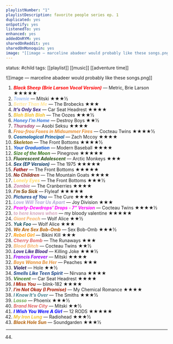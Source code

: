 ```yaml
---
playlistNumber: "1"
playlistDescription: favorite people series ep. 1
duplicated: yes
onSpotify: yes
listenedTo: yes
enhanced: yes
addedOnRYM: yes
sharedOnReddit: yes
sharedOnMonoquin: yes
image: "[[image — marceline abadeer would probably like these songs.png]]"
---
```


status: #child 
tags: [[playlist]] [[music]] [[adventure time]] 

![[image — marceline abadeer would probably like these songs.png]]

1. <span style="color:rgb(255, 0, 0)"><b><i>Black Sheep (Brie Larson Vocal Version)</b></i></span> — Metric, Brie Larson ★★★★★
2. <span style="color:rgb(164, 194, 244)"><b><i>Townie</b></i></span> — Mitski ★★★½
3. <span style="color:rgb(255, 229, 153)"><b><i>Better Than Me</b></i></span> — The Brobecks ★★★
4. <span style="color:rgb(53, 28, 117)"><b><i>It’s Only Sex</b></i></span> — Car Seat Headrest ★★★★ 
5. <span style="color:rgb(241, 194, 50)"><b><i>Blah Blah Blah</b></i></span> — The Oozes ★★★½
6. <span style="color:rgb(60, 120, 216)"><b><i>Honey I’m Home</b></i></span> — Destroy Boys ★★½
7. <span style="color:rgb(166, 77, 121)"><b><i>Thursday</b></i></span> — Asobi Seksu ★★★★
8. <span style="color:rgb(230, 145, 56)"><b><i>Frou-frou Foxes in Midsummer Fires</b></i></span> — Cocteau Twins ★★★★½
9. <span style="color:rgb(11, 83, 148)"><b><i>Cosmological Principal</b></i> </span>— Zach Mccoy ★★★★
10. <span style="color:rgb(127, 96, 0)"><b><i>Skeleton</b></i></span> — The Front Bottoms ★★★★½
11. <span style="color:rgb(17, 85, 204)"><b><i>Your Graduation</b></i></span> — Modern Baseball ★★★★
12. <span style="color:rgb(56, 118, 29)"><b><i>Size of the Moon</b></i></span> — Pinegrove ★★★★★
13. <span style="color:rgb(39, 78, 19)"><b><i>Fluorescent Adolescent</b></i></span> — Arctic Monkeys ★★★
14. <span style="color:rgb(7, 55, 99)"><b><i>Sex (EP Version)</b></i></span> — The 1975 ★★★★★
15. <span style="color:rgb(152, 0, 0)"><b><i>Father</b></i></span> — The Front Bottoms ★★★★★
16. <span style="color:rgb(133, 32, 12)"><b><i>No Children</i></b></span> — The Mountain Goats ★★★★
17. <span style="color:rgb(255, 217, 102)"><b><i>Lonely Eyes</i></b></span> — The Front Bottoms ★★★½
18. <span style="color:rgb(194, 123, 160)"><b><i>Zombie</b></i></span> — The Cranberries ★★★★
19. <span style="color:rgb(120, 63, 4)"><b><i>I’m So Sick</b></i></span> — Flyleaf ★★★★★
20. <span style="color:rgb(28, 69, 135)"><b><i>Pictures of You</b></i></span> — The Cure ★★★★
21. <span style="color:rgb(180, 167, 214)"><b><i>Love Will Tear Us Apart</i></b></span> — Joy Division ★★★
22. <span style="color:rgb(255, 0, 255)"><b><i>Pearly-Dewdrops’ Drops - 7” Version</b></i></span> — Cocteau Twins ★★★★½
23. <span style="color:rgb(213, 166, 189)"><b><i>to here knows when</i></b></span> — my bloody valentine ★★★★★
24. <span style="color:rgb(246, 178, 107)"><b><i>Giant Peach</i></b></span> — Wolf Alice ★★½
25. <span style="color:rgb(19, 79, 92)"><b><i>Yuk Foo</i></b></span> — Wolf Alice ★★★
26. <span style="color:rgb(180, 95, 6)"><b><i>We Are Sex Bob-Omb</i></b></span> — Sex Bob-Omb ★★★½
27. <span style="color:rgb(255, 153, 0)"><b><i>Rebel Girl</i></b></span> — Bikini Kill ★★★
28. <span style="color:rgb(224, 102, 102)"><b><i>Cherry Bomb</i></b></span> — The Runaways ★★★
29. <span style="color:rgb(246, 178, 107)"><b><i>Blood Bitch</i></b></span> — Cocteau Twins ★★½
30. <span style="color:#351c75"><b><i>Love Like Blood</i></b></span> — Killing Joke ★★★½
31. <span style="color:#9900ff"><b><i>Francis Forever</b></i></span> — Mitski ★★★★
32. <span style="color:#e69138"><b><i>Boys Wanna Be Her</i></b></span> — Peaches ★★★
33. <span style="color:#20124d"><b><i>Violet</b></i> </span>— Hole ★★½
34. <span style="color:#1c4587"><b><i>Smells Like Teen Spirit</b></i></span> — Nirvana ★★★★
35. <span style="color:#38761d"><b><i>Vincent</b></i></span> — Car Seat Headrest ★★★★
36. <span style="color:#a61c00"><b><i>I Miss You</b></i></span> — blink-182 ★★★★
37. <span style="color:#a61c00"><b><i>I’m Not Okay (I Promise)</b></i></span> — My Chemical Romance ★★★★
38. <span style="color:#45818e"><b><i>I Know It’s Over</b></i></span> — The Smiths ★★★½
39. <span style="color:#6aa84f"><b><i>Lasso</b></i> </span>— Phoenix ★★★½
40. <span style="color:#e06666"><b><i>Brand New City</b></i></span> — Mitski ★★½
41. <span style="color:#0000ff"><b><i>I Wish You Were A Girl</b></i></span> — 12 RODS ★★★★★
42. <span style="color:#f1c232"><b><i>My Iron Lung</b></i></span> — Radiohead ★★★½
43. <span style="color:#b45f06"><b><i>Black Hole Sun</b></i></span> — Soundgarden ★★★½
---
44. 